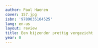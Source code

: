 ```yaml
---
author: Paul Haenen
cover: 157.jpg
isbn: '9789035104525'
lang: en-us
layout: review
title: Een bijzonder prettig vergezicht
year: 0
---
```


